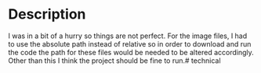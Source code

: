 # Description

I was in a bit of a hurry so things are not perfect. For the image files, I had to use the absolute path instead of relative so in order to download and run the code the path for these files would be needed to be altered accordingly. Other than this I think the project should be fine to run.# technical

